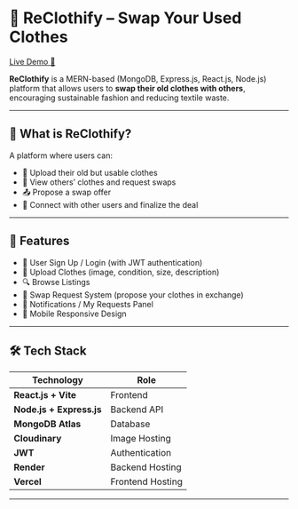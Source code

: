 # 👕 ReClothify – Swap Your Used Clothes

[Live Demo 🔗](https://re-clothify.vercel.app/)

**ReClothify** is a MERN-based (MongoDB, Express.js, React.js, Node.js) platform that allows users to **swap their old clothes with others**, encouraging sustainable fashion and reducing textile waste.

---

## 🔄 What is ReClothify?

A platform where users can:
- 👚 Upload their old but usable clothes
- 🔄 View others’ clothes and request swaps
- 📤 Propose a swap offer
- 💬 Connect with other users and finalize the deal

---

## 🚀 Features

- 👤 User Sign Up / Login (with JWT authentication)
- 📸 Upload Clothes (image, condition, size, description)
- 🔍 Browse Listings
- 🔄 Swap Request System (propose your clothes in exchange)
- 📩 Notifications / My Requests Panel
- 📱 Mobile Responsive Design

---

## 🛠 Tech Stack

| Technology | Role |
|------------|------|
| **React.js + Vite** | Frontend |
| **Node.js + Express.js** | Backend API |
| **MongoDB Atlas** | Database |
| **Cloudinary** | Image Hosting |
| **JWT** | Authentication |
| **Render** | Backend Hosting |
| **Vercel** | Frontend Hosting |

---


